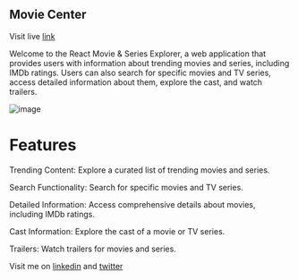 ## Movie Center

<p>Visit live <a href="https://movie-center-db.netlify.app/">link</a></p>

<p>Welcome to the React Movie & Series Explorer, a web application that provides users with information about trending movies and series, including IMDb ratings. Users can also search for specific movies and TV series, access detailed information about them, explore the cast, and watch trailers.</p>

<img src="./public/website.png" alt="image"/>

# Features

<p>Trending Content: Explore a curated list of trending movies and series.</p>
<p>Search Functionality: Search for specific movies and TV series.</p>
<p>Detailed Information: Access comprehensive details about movies, including IMDb ratings.</p>
<p>Cast Information: Explore the cast of a movie or TV series.</p>
<p>Trailers: Watch trailers for movies and series.</p>

<p>Visit me on <a href="https://www.linkedin.com/in/manish-kumar-singh-12a28a190/">linkedin</a> and <a href="https://twitter.com/Manish_03_Singh">twitter</a></p>
